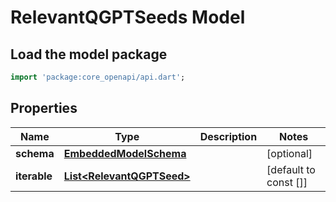 # RelevantQGPTSeeds Model

## Load the model package
```dart
import 'package:core_openapi/api.dart';
```

## Properties
Name | Type | Description | Notes
------------ | ------------- | ------------- | -------------
**schema** | [**EmbeddedModelSchema**](EmbeddedModelSchema) |  | [optional] 
**iterable** | [**List\<RelevantQGPTSeed\>**](RelevantQGPTSeed) |  | [default to const []]




